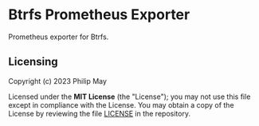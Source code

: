 # Btrfs Prometheus Exporter

Prometheus exporter for Btrfs.

## Licensing

Copyright (c) 2023 Philip May

Licensed under the **MIT License** (the "License"); you may not use this file except in compliance with the License.
You may obtain a copy of the License by reviewing the file
[LICENSE](https://github.com/PhilipMay/btrfs-prom-exporter/blob/main/LICENSE) in the repository.
